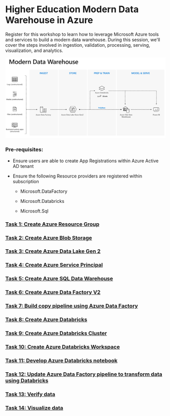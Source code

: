 # Higher Education Modern Data Warehouse in Azure

Register for this workshop to learn how to leverage Microsoft Azure tools and services to build a modern data warehouse. During this session, we'll cover the steps involved in ingestion, validation, processing, serving, visualization, and analytics. 

![](media/modern-data-warehouse.png)

### Pre-requisites:
  - Ensure users are able to create App Registrations within Azure Active AD tenant
  
  - Ensure the following Resource providers are registered within subscription
  
    - Microsoft.DataFactory
    
    - Microsoft.Databricks
    
    - Microsoft.Sql

### [Task 1: Create Azure Resource Group](azure-resource-group/create-resource-group.md)

### [Task 2: Create Azure Blob Storage](azure-storage/provision-azure-storage-account.md)

### [Task 3: Create Azure Data Lake Gen 2](azure-data-lake-gen2/provision-azure-datalake-gen2.md)

### [Task 4: Create Azure Service Principal](azure-ad-service-principal/create-service-principal.md)

### [Task 5: Create Azure SQL Data Warehouse](azure-sql-datawarehouse/provision-azure-sql-data-warehouse.md)

### [Task 6: Create Azure Data Factory V2](azure-data-factory-v2/provision-azure-data-factory-v2.md)

### [Task 7: Build copy pipeline using Azure Data Factory](azure-data-factory-v2/copy-file-into-adls-gen2.md)

### [Task 8: Create Azure Databricks](azure-databricks/provision-azure-databricks.md)

### [Task 9: Create Azure Databricks Cluster](azure-databricks/create-spark-cluster.md)

### [Task 10: Create Azure Databricks Workspace](azure-databricks/create-workspace.md)

### [Task 11: Develop Azure Databricks notebook](azure-databricks/develop-databricks-notebook.md)

### [Task 12: Update Azure Data Factory pipeline to transform data using Databricks](azure-data-factory-v2/transform-data-using-databricks.md)

### [Task 13: Verify data](azure-sql-datawarehouse/verify-data.md)

### [Task 14: Visualize data](power-bi/visualize-data.md)
